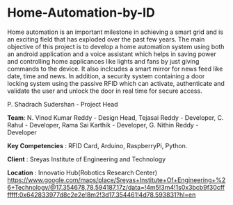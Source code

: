 # Home-Automation-by-ID
Home automation is an important milestone in achieving a smart grid and is an exciting field that has exploded over the past few years. The main objective of this project is to develop a home automation system using both an android application and a voice assistant which helps in saving power and controlling home applicances like lights and fans by just giving commands to the device. It also inclcudes a smart mirror for news feed like date, time and news. In addition, a security system containing a door locking system using the passive RFID which can activate, authenticate and validate the user and unlock the door in real time for secure access. 

P. Shadrach Sudershan - Project Head

**Team**:
N. Vinod Kumar Reddy - Design Head, 
Tejasai Reddy - Developer, 
C. Rahul - Developer, 
Rama Sai Karthik - Developer, 
G. Nithin Reddy - Developer

**Key Competencies** : RFID Card, Arduino, RaspberryPi, Python.

**Client** : Sreyas Institute of Engineering and Technology

**Location** : Innovatio Hub(Robotics Research Center)
https://www.google.com/maps/place/Sreyas+Institute+Of+Engineering+%26+Technology/@17.354678,78.594187,17z/data=!4m5!3m4!1s0x3bcb9f30cfffffff:0x642833977d8c2e2e!8m2!3d17.354461!4d78.593831?hl=en
